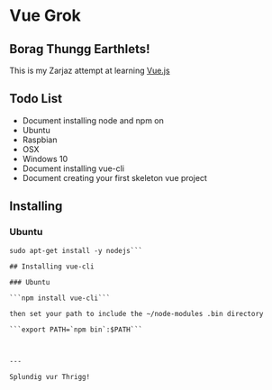 # Vue Grok

## Borag Thungg Earthlets!

This is my Zarjaz attempt at learning [Vue.js](https://vuejs.org/)

## Todo List

* Document installing node and npm on 
 * Ubuntu
 * Raspbian
 * OSX
 * Windows 10
* Document installing vue-cli
* Document creating your first skeleton vue project

## Installing 

### Ubuntu

```curl -sL https://deb.nodesource.com/setup_6.x | sudo -E bash -
sudo apt-get install -y nodejs```

## Installing vue-cli

### Ubuntu

```npm install vue-cli```

then set your path to include the ~/node-modules .bin directory

```export PATH=`npm bin`:$PATH```



---

Splundig vur Thrigg!
